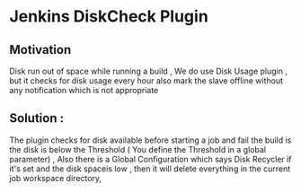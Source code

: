 Jenkins DiskCheck Plugin
=============
 
Motivation
---------
 Disk run out of space while running a build , We do use Disk Usage plugin , but it checks for disk usage every hour also mark the slave offline without any notification which is not appropriate

Solution :
--------
 The plugin checks for disk available before starting a job and fail the build is the disk is below the Threshold ( You define the Threshold in a global parameter) , 
Also there is a Global Configuration which says Disk Recycler if it's set and the disk spaceis low , then it will delete everything in the current job workspace directory,
